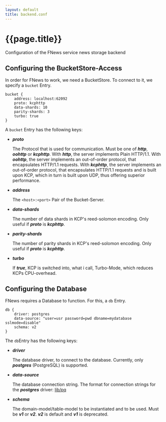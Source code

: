 ```yaml
---
layout: default
title: backend.conf
---
```


# {{page.title}}
Configuration of the FNews service news storage backend

## Configuring the BucketStore-Access

In order for FNews to work, we need a BucketStore. To connect to it, we specify a `bucket` Entry.

```
bucket {
	address: localhost:62092
	proto: kcphttp
	data-shards: 10
	parity-shards: 3
	turbo: true
}
```

A `bucket` Entry has the following keys:

* __*proto*__

  The Protocol that is used for communication. Must be one of __*http*__, __*oohttp*__ or __*kcphttp*__.
  With __*http*__, the server implements Plain HTTP/1.1. With __*oohttp*__, the server implements an
  out-of-order protocol, that encapsulates HTTP/1.1 requests. With __*kcphttp*__, the server implements
  an out-of-order protocol, that encapsulates HTTP/1.1 requests and is built upon KCP, which in turn
  is built upon UDP, thus offering superior performance.

* __*address*__

  The `<host>:<port>` Pair of the Bucket-Server.

* __*data-shards*__

  The number of data shards in KCP's reed-solomon encoding. Only useful if __*proto*__ is __*kcphttp*__.

* __*parity-shards*__

  The number of parity shards in KCP's reed-solomon encoding. Only useful if __*proto*__ is __*kcphttp*__.

* __*turbo*__

  If __*true*__, KCP is switched into, what i call, Turbo-Mode, which reduces KCPs CPU-overhead.

## Configuring the Database

FNews requires a Database to function. For this, a  `db` Entry.

```
db {
	driver: postgres
	data-source: "user=usr password=pwd dbname=mydatabase sslmode=disable"
	schema: v2
}
```

The `db`Entry has the following keys:

* __*driver*__

  The database driver, to connect to the database. Currently, only __*postgres*__ (PostgreSQL) is supported.

* __*data-source*__

  The database connection string.
  The format for connection strings for the __*postgres*__ driver: [lib/pq](https://godoc.org/github.com/lib/pq)

* __*schema*__

  The domain-model/table-model to be instantiated and to be used. Must be __*v1*__ or __*v2*__.
  __*v2*__ is default and __*v1*__ is deprecated.

